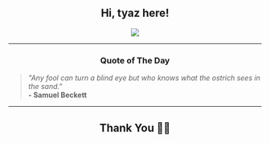 <h2 align="center"> Hi, tyaz here!</h2>

<p align="center">
<a href="https://github.com/tyazx" alt="github streak"><img src="https://dvst-streak.herokuapp.com/?user=tyazx&theme=tokyonight&fire=DD472C"></a>
</p>

<hr>
<h3 align="center">Quote of The Day</h3>
<p align="center">
<blockquote>
<i>"Any fool can turn a blind eye but who knows what the ostrich sees in the sand."</i>
<br>
<b>- Samuel Beckett</b>
</blockquote>
</p>


<hr>
<h2 align="center">Thank You 🙏🏼</h2>
